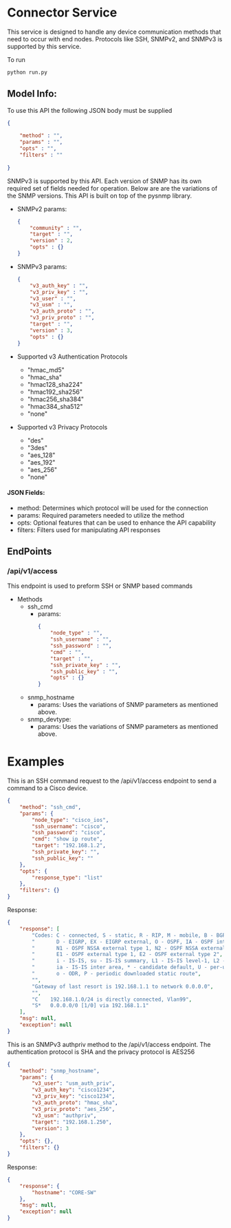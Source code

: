 # Connector Service 
This service is designed to handle any device communication methods that need to occur with end nodes. Protocols like 
SSH, SNMPv2, and SNMPv3 is supported by this service.

To run 
```bash
python run.py 
```

## Model Info:
To use this API the following JSON body must be supplied 
```json
{
 
    "method" : "",
    "params" : "",
    "opts" : "",
    "filters" : ""
  
}
```

SNMPv3 is supported by this API. Each version of SNMP has its own required set of fields needed for operation. Below are
are the variations of the SNMP versions. This API is built on top of the pysnmp library. 

  
- SNMPv2 params:
    ```json
    {
        "community" : "",
        "target" : "",
        "version" : 2,
        "opts" : {}  
    }        
    ```

- SNMPv3 params:
    ```json
    {
        "v3_auth_key" : "",
        "v3_priv_key" : "",
        "v3_user" : "",
        "v3_usm" : "",
        "v3_auth_proto" : "",
        "v3_priv_proto" : "",
        "target" : "",
        "version" : 3,
        "opts" : {}  
    }        
    ```
    
- Supported v3 Authentication Protocols
     - "hmac_md5"
     - "hmac_sha"
     -  "hmac128_sha224"
     -  "hmac192_sha256"
     -  "hmac256_sha384"
     -  "hmac384_sha512"
     -  "none"
     
- Supported v3 Privacy Protocols
    - "des"
    - "3des"
    - "aes_128"
    - "aes_192"
    - "aes_256"
    - "none"

#### JSON Fields:
 - method: Determines which protocol will be used for the connection 
 - params: Required parameters needed to utilize the method 
 - opts: Optional features that can be used to enhance the API capability 
 - filters: Filters used for manipulating API responses
 
 ## EndPoints 
 
 ### /api/v1/access
 This endpoint is used to preform SSH or SNMP based commands
 - Methods
    - ssh_cmd 
        - params: 
            ```json
            {
                "node_type" : "",
                "ssh_username" : "",
                "ssh_password" : "",
                "cmd" : "",
                "target" : "",
                "ssh_private_key" : "",
                "ssh_public_key" : "",
                "opts" : {}
            }
            ```
    - snmp_hostname
        - params: Uses the variations of SNMP parameters as mentioned above.
    - snmp_devtype:
        - params: Uses the variations of SNMP parameters as mentioned above. 
    
# Examples
This is an SSH command request to the /api/v1/access endpoint to send a command to a  Cisco device.
```json
{
    "method": "ssh_cmd",
    "params": {
        "node_type": "cisco_ios",
        "ssh_username": "cisco",
        "ssh_password": "cisco",
        "cmd": "show ip route",
        "target": "192.168.1.2",
        "ssh_private_key": "",
        "ssh_public_key": ""
    },
    "opts": {
        "response_type": "list"
    },
    "filters": {}
}
```

Response:
```json
{
    "response": [
        "Codes: C - connected, S - static, R - RIP, M - mobile, B - BGP",
        "       D - EIGRP, EX - EIGRP external, O - OSPF, IA - OSPF inter area ",
        "       N1 - OSPF NSSA external type 1, N2 - OSPF NSSA external type 2",
        "       E1 - OSPF external type 1, E2 - OSPF external type 2",
        "       i - IS-IS, su - IS-IS summary, L1 - IS-IS level-1, L2 - IS-IS level-2",
        "       ia - IS-IS inter area, * - candidate default, U - per-user static route",
        "       o - ODR, P - periodic downloaded static route",
        "",
        "Gateway of last resort is 192.168.1.1 to network 0.0.0.0",
        "",
        "C    192.168.1.0/24 is directly connected, Vlan99",
        "S*   0.0.0.0/0 [1/0] via 192.168.1.1"
    ],
    "msg": null,
    "exception": null
}

```


This is an SNMPv3 authpriv  method to the /api/v1/access endpoint. The authentication protocol is SHA and the privacy
protocol is AES256
```json
{
    "method": "snmp_hostname",
    "params": {
        "v3_user": "usm_auth_priv",
        "v3_auth_key": "cisco1234",
        "v3_priv_key": "cisco1234",
        "v3_auth_proto": "hmac_sha",
        "v3_priv_proto": "aes_256",
        "v3_usm": "authpriv",
        "target": "192.168.1.250",
        "version": 3
    },
    "opts": {},
    "filters": {}
}
```

Response:
```json
{
    "response": {
        "hostname": "CORE-SW"
    },
    "msg": null,
    "exception": null
}
```